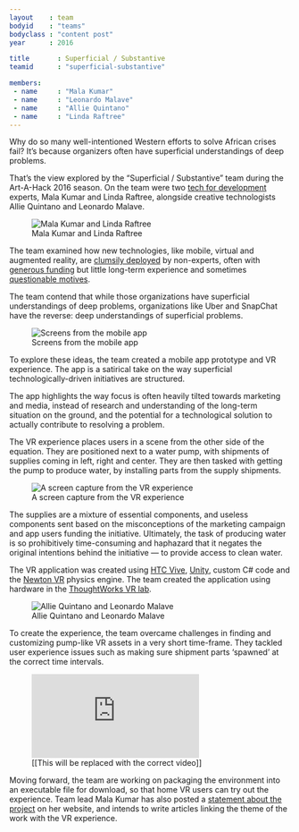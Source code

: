 ```yaml
---
layout    : team
bodyid    : "teams"
bodyclass : "content post"
year      : 2016

title       : Superficial / Substantive
teamid      : "superficial-substantive"

members:
 - name     : "Mala Kumar"
 - name     : "Leonardo Malave"
 - name     : "Allie Quintano"
 - name     : "Linda Raftree"
---
```


Why do so many well-intentioned Western efforts to solve African crises fail? It’s because organizers often have superficial understandings of deep problems.

That’s the view explored by the “Superficial / Substantive” team during the Art-A-Hack 2016 season. On the team were two [tech for development](https://en.wikipedia.org/wiki/Information_and_communication_technologies_for_development) experts, Mala Kumar and Linda Raftree, alongside creative technologists Allie Quintano and Leonardo Malave.

<figure>
	<img src="/images/teams/2016/superficial-substantive/mala-linda.jpg" alt="Mala Kumar and Linda Raftree" />
	<figcaption>Mala Kumar and Linda Raftree</figcaption>
</figure>

The team examined how new technologies, like mobile, virtual and augmented reality, are [clumsily deployed](http://www.nytimes.com/2016/07/10/opinion/sunday/solving-all-the-wrong-problems.html?_r=0) by non-experts, often with [generous funding](http://www.nytimes.com/2013/08/11/magazine/a-save-the-world-field-trip-for-millionaire-tech-moguls.html) but little long-term experience and sometimes [questionable motives](http://www.adweek.com/agencyspy/apple-store-removes-grey-singapores-i-sea-app-before-it-wins-a-cannes-lions/111538).

The team contend that while those organizations have superficial understandings of deep problems, organizations like Uber and SnapChat have the reverse: deep understandings of superficial problems.

<figure>
	<img src="/images/teams/2016/superficial-substantive/pump-it-up.jpg" alt="Screens from the mobile app" />
	<figcaption>Screens from the mobile app</figcaption>
</figure>

To explore these ideas, the team created a mobile app prototype and VR experience. The app is a satirical take on the way superficial technologically-driven initiatives are structured.

The app highlights the way focus is often heavily tilted towards marketing and media, instead of research and understanding of the long-term situation on the ground, and the potential for a technological solution to actually contribute to resolving a problem.

The VR experience places users in a scene from the other side of the equation. They are positioned next to a water pump, with shipments of supplies coming in left, right and center. They are then tasked with getting the pump to produce water, by installing parts from the supply shipments.

<figure>
	<img src="/images/teams/2016/superficial-substantive/unity-application.gif" alt="A screen capture from the VR experience" />
	<figcaption>A screen capture from the VR experience</figcaption>
</figure>

The supplies are a mixture of essential components, and useless components sent based on the misconceptions of the marketing campaign and app users funding the initiative. Ultimately, the task of producing water is so prohibitively time-consuming and haphazard that it negates the original intentions behind the initiative — to provide access to clean water.

The VR application was created using [HTC Vive](http://www.vive.com/), [Unity](https://unity3d.com/), custom C# code and the [Newton VR](http://www.vrinflux.com/newton-vr-physics-based-interaction-on-the-vive/) physics engine. The team created the application using hardware in the [ThoughtWorks VR lab](https://thoughtworksarts.io/blog/inside-our-brand-new-hack-lab/).

<figure>
	<img src="/images/teams/2016/superficial-substantive/allie-leo.jpg" alt="Allie Quintano and Leonardo Malave" />
	<figcaption>Allie Quintano and Leonardo Malave</figcaption>
</figure>

To create the experience, the team overcame challenges in finding and customizing pump-like VR assets in a very short time-frame. They tackled user experience issues such as making sure shipment parts ‘spawned’ at the correct time intervals.

<figure class="video ratio-54 with-caption">
	<iframe src="https://www.youtube.com/embed/kPY_Z_8Vg9s" frameborder="0" allowfullscreen></iframe>
	<figcaption>[[This will be replaced with the correct video]]</figcaption>
</figure>

Moving forward, the team are working on packaging the environment into an executable file for download, so that home VR users can try out the experience. Team lead Mala Kumar has also posted a [statement about the project](http://malakumar.com/2016/07/12/art-a-hack-summer-2016/) on her website, and intends to write articles linking the theme of the work with the VR experience.
